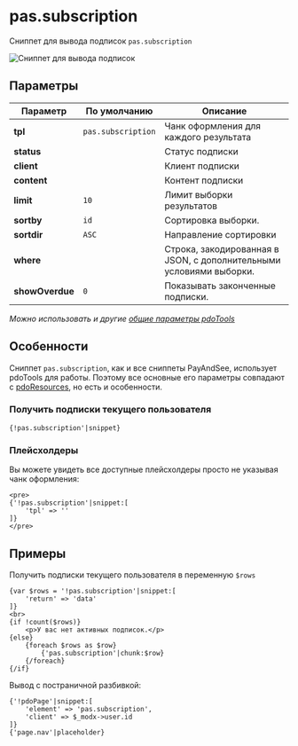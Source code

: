 # pas.subscription

Сниппет для вывода подписок `pas.subscription`

![Сниппет для вывода подписок](https://file.modx.pro/files/6/7/a/67a4c2f286f8a304b135ef555203f755.png)

## Параметры

| Параметр        | По умолчанию       | Описание                                                            |
|-----------------|--------------------|---------------------------------------------------------------------|
| **tpl**         | `pas.subscription` | Чанк оформления для каждого результата                              |
| **status**      |                    | Статус подписки                                                     |
| **client**      |                    | Клиент подписки                                                     |
| **content**     |                    | Контент подписки                                                    |
| **limit**       | `10`               | Лимит выборки результатов                                           |
| **sortby**      | `id`               | Сортировка выборки.                                                 |
| **sortdir**     | `ASC`              | Направление сортировки                                              |
| **where**       |                    | Строка, закодированная в JSON, с дополнительными условиями выборки. |
| **showOverdue** | `0`                | Показывать законченные подписки.                                    |

*Можно использовать и другие [общие параметры pdoTools][0104]*

## Особенности

Сниппет `pas.subscription`, как и все сниппеты PayAndSee, использует pdoTools для работы.
Поэтому все основные его параметры совпадают с [pdoResources][010101], но есть и особенности.

### Получить подписки текущего пользователя

```fenom
{!pas.subscription'|snippet}
```

### Плейсхолдеры

Вы можете увидеть все доступные плейсхолдеры просто не указывая чанк оформления:

```fenom
<pre>
{'!pas.subscription'|snippet:[
    'tpl' => ''
]}
</pre>
```

## Примеры

Получить подписки текущего пользователя в переменную `$rows`

```fenom
{var $rows = '!pas.subscription'|snippet:[
    'return' => 'data'
]}
<br>
{if !count($rows)}
    <p>У вас нет активных подписок.</p>
{else}
    {foreach $rows as $row}
        {'pas.subscription'|chunk:$row}
    {/foreach}
{/if}
```

Вывод с постраничной разбивкой:

```fenom
{'!pdoPage'|snippet:[
    'element' => 'pas.subscription',
    'client' => $_modx->user.id
]}
{'page.nav'|placeholder}
```

[0104]: /components/pdotools/general-parameters
[010101]: /components/pdotools/snippets/pdoresources
